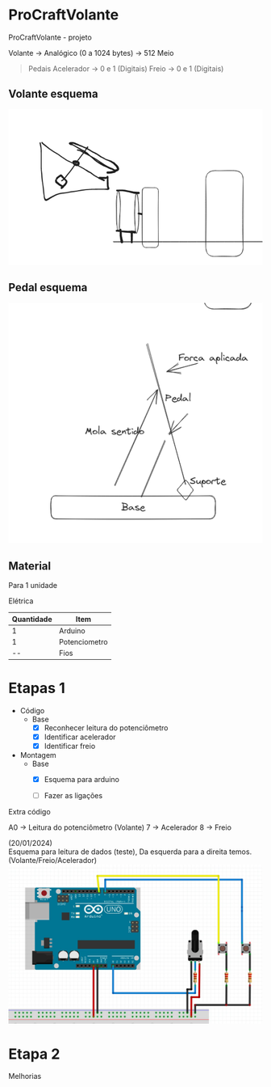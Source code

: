 # ProCraftVolante
ProCraftVolante - projeto

Volante -> Analógico (0 a 1024 bytes) -> 512 Meio

> Pedais
	 Acelerador -> 0 e 1 (Digitais)
	 Freio -> 0 e 1 (Digitais)


## Volante esquema

![Alt Text](./img/EsquemaVolante.png)

## Pedal esquema
![Alt Text](./img/EsquemaPedais.png)


## Material


Para 1 unidade

Elétrica

| Quantidade | Item |
| ---- | ---- |
| 1 | Arduino |
| 1 | Potenciometro |
| -- | Fios |





# Etapas 1



- Código
	- Base
		- [X] Reconhecer leitura do potenciômetro
		- [X] Identificar acelerador
		- [X] Identificar freio
- Montagem
	- Base
		- [X] Esquema para arduino
		- [ ] Fazer as ligações



Extra código

A0 -> Leitura do potenciômetro (Volante)
7 -> Acelerador 
8 -> Freio

(20/01/2024)<br>
Esquema para leitura de dados (teste),
Da esquerda para a direita temos. (Volante/Freio/Acelerador)
![Alt Text](./img/EsquemaV1.jpg)




# Etapa 2

Melhorias


